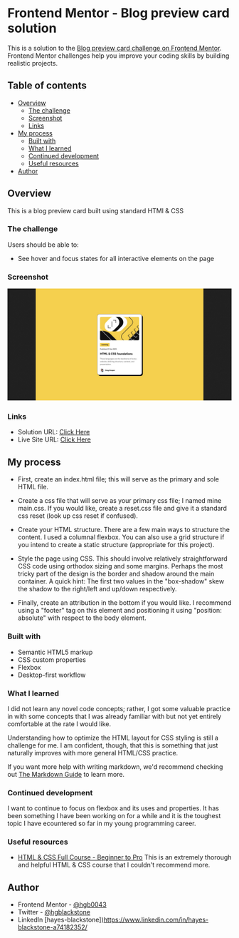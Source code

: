 # Frontend Mentor - Blog preview card solution

This is a solution to the [Blog preview card challenge on Frontend Mentor](https://www.frontendmentor.io/challenges/blog-preview-card-ckPaj01IcS). Frontend Mentor challenges help you improve your coding skills by building realistic projects. 

## Table of contents

- [Overview](#overview)
  - [The challenge](#the-challenge)
  - [Screenshot](#screenshot)
  - [Links](#links)
- [My process](#my-process)
  - [Built with](#built-with)
  - [What I learned](#what-i-learned)
  - [Continued development](#continued-development)
  - [Useful resources](#useful-resources)
- [Author](#author)

## Overview
This is a blog preview card built using standard HTMl & CSS

### The challenge

Users should be able to:

- See hover and focus states for all interactive elements on the page

### Screenshot

![Solution Screenshot](assets/images/solution-screenshot.png)

### Links

- Solution URL: [Click Here](http://127.0.0.1:5500/index.html)
- Live Site URL: [Click Here](https://hgb0043.github.io/blog-preview-card--3/)

## My process

- First, create an index.html file; this will serve as the primary and sole HTML file. 

- Create a css file that will serve as your primary css file; I named mine main.css. If you would like, create a reset.css file and give it a standard css reset (look up css reset if confused).

- Create your HTML structure. There are a few main ways to structure the content. I used a columnal flexbox. You can also use a grid structure if you intend to create a static structure (appropriate for this project).

- Style the page using CSS. This should involve relatively straightforward CSS code using orthodox sizing and some margins. Perhaps the most tricky part of the design is the border and shadow around the main container. A quick hint: The first two values in the "box-shadow" skew the shadow to the right/left and up/down respectively. 

- Finally, create an attribution in the bottom if you would like. I recommend using a "footer" tag on this element and positioning it using "position: absolute" with respect to the body element.

### Built with

- Semantic HTML5 markup
- CSS custom properties
- Flexbox
- Desktop-first workflow

### What I learned

I did not learn any novel code concepts; rather, I got some valuable practice in with some concepts that I was already familiar with but not yet entirely comfortable at the rate I would like.

Understanding how to optimize the HTML layout for CSS styling is still a challenge for me. I am confident, though, that this is something that just naturally improves with more general HTML/CSS practice. 

If you want more help with writing markdown, we'd recommend checking out [The Markdown Guide](https://www.markdownguide.org/) to learn more.

### Continued development

I want to continue to focus on flexbox and its uses and properties. It has been something I have been working on for a while and it is the toughest topic I have ecountered so far in my young programming career.

### Useful resources

- [HTML & CSS Full Course - Beginner to Pro](https://www.youtube.com/watch?v=G3e-cpL7ofc&t=21071s) This is an extremely thorough and helpful HTML & CSS course that I couldn't recommend more.  

## Author
- Frontend Mentor - [@hgb0043](https://www.frontendmentor.io/profile/hgb0043)
- Twitter - [@hgblackstone](https://www.twitter.com/hgblackstone)
- LinkedIn [hayes-blackstone])https://www.linkedin.com/in/hayes-blackstone-a74182352/ 
